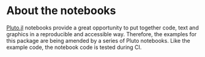 About the notebooks
==================
[Pluto.jl](https://github.com/fonsp/Pluto.jl) notebooks provide a great opportunity to put together code, text and graphics 
in a reproducible and accessible way. Therefore, the examples for this package are being  amended by a series of Pluto notebooks.
Like the example code, the notebook code is tested during CI.
